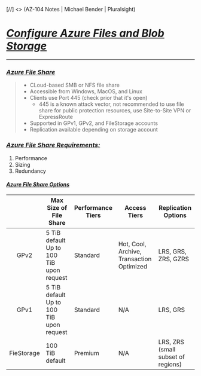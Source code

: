 [//] <> (AZ-104 Notes | Michael Bender | Pluralsight)

# <ins>***Configure Azure Files and Blob Storage***</ins>
---

### <ins>*Azure File Share*</ins>

> - CLoud-based SMB or NFS file share
> - Accessible from Windows, MacOS, and Linux
> - Clients use Port 445 (check prior that it's open)
>   - 445 is a known attack vector, not recommended to use file share for public protection resources, use Site-to-Site VPN or ExpressRoute
> - Supported in GPv1, GPv2, and FileStorage accounts
> - Replication available depending on storage account


### <ins>*Azure File Share Requirements:*</ins>

1. Performance
2. Sizing
3. Redundancy

#### <ins>*Azure File Share Options*</ins>


|            | Max Size of File Share                   | Performance Tiers | Access Tiers                     | Replication Options                |
|:----------:|------------------------------------------|-------------------|----------------------------------|------------------------------------|
| GPv2       | 5 TiB default Up to 100 TiB upon request | Standard          | Hot, Cool, Archive,  Transaction Optimized | LRS, GRS, ZRS, GZRS                |
| GPv1       | 5 TiB default Up to 100 TiB upon request | Standard          | N/A                              | LRS, GRS                           |
| FieStorage | 100 TiB default                          | Premium           | N/A                              | LRS, ZRS (small subset of regions) |